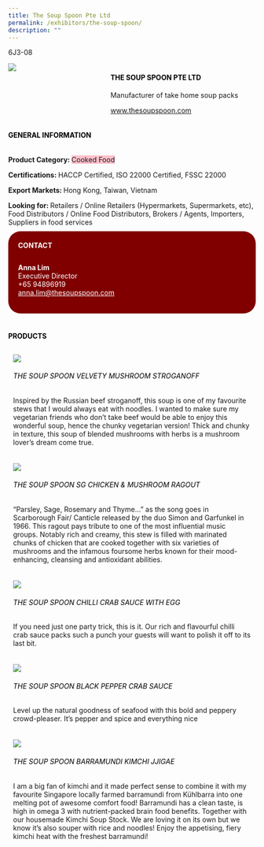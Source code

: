 ```yaml
---
title: The Soup Spoon Pte Ltd
permalink: /exhibitors/the-soup-spoon/
description: ""
---
```

<head>
	<div class="flex-paragraph">
		<!--hi there! this is a comment and will provide you with instructional guides-->
		<!--insert booth number here!-->
		<p style="text-transform: uppercase">6J3-08</p></div>
			<div class="flex-container" style="display: flex; flex-wrap: wrap;">
				<!--insert DOWNLOAD link of company logo between the " marks!-->
			<div class="card sgds" style="flex: 1 1 40%; display: block;"><img src="https://drive.google.com/uc?id=1v1zIJy6qWIhJ7itG5nRpSZzN5jNLRipO&export=download"></div>
	<div class="card-sgds" style="flex: 1 1 58%; display: block; margin-left: 3px">
		<h4 style="text-transform: uppercase; color: black;"><!--insert the exhibitor's name between the <b> tags here--><b>The Soup Spoon Pte Ltd</b></h4><!--insert the exhibitor's description between the <p> tags here-->
		<p>Manufacturer of take home soup packs</p>
		<!--insert the exhibitor's website link, making sure there is "https:// www." present please. make sure the entire https link goes in between the " marks-->
		<p><a href="https://www.thesoupspoon.com" target="_blank"><!--insert the www website link here (no need for https)-->www.thesoupspoon.com</a></p>
	</div>
</div>
</head>

<body>
	<h4 style="text-transform: uppercase; color: black;"><b>General Information</b></h4>
		<div class="flex-container" style="display: flex; flex-wrap: wrap;">
			<div class="card sgds" style="flex: 1 1 65%; display: block; align-self: stretch">
			<div class="flex-paragraph">
			<p><b>Product Category: </b><span style=" background-color: pink; border-radius: 10 px;"><!--insert the exhibitor's pdt cat between the <p> tags here-->Cooked Food</span></p> 
				<p><b>Certifications: </b><!--insert all the exhibitor's certifications between the </b> and </p> here-->HACCP Certified, ISO 22000 Certified, FSSC 22000</p>
			<p><b>Export Markets: </b><!--insert all the exhibitor's export markets between the </b> and </p> here-->Hong Kong, Taiwan, Vietnam</p>
			<p style="margin-bottom: 10px;"><b>Looking for: </b><!--insert all the exhibitor's potential business partners between the </b> and </p> here-->Retailers / Online Retailers (Hypermarkets, Supermarkets, etc), Food Distributors / Online Food Distributors, Brokers / Agents, Importers, Suppliers in food services</p>
			</div>
		</div>
		<div class="card sgds" style="flex: 1 1 35%; padding: 10px; display: block; background-color: maroon; border-radius: 25px; align-self: center;">
		<h4 style="color: white; margin-top: 10px; margin-left: 10px;">CONTACT</h4>
		<div class="flex-paragraph">
			<!--replace with exhibitor's: -->
			<p style="padding: 10px; color: white;"><b><!-- POC name-->Anna Lim</b><br><!-- designation-->Executive Director<br><!--contact number-->+65 94896919<br><!-- for linking purposes, insert their email after "mailto:"...--><a href="mailto:anna.lim@thesoupspoon.com" style="color: white;"><!--...and also include the display email before </a> here-->anna.lim@thesoupspoon.com</a></p>
		</div>
			</div>
		</div>
	<br>
		<h4 style="text-transform: uppercase; color: black;"><b>products</b></h4>
<div style="display: flex; flex-wrap: wrap;">
  <div class="card sgds" style="flex: 1 1 47%; margin: 10px; display: block;"><!--insert the exhibitor's DOWNLOAD image for product between the " marks here-->
	<div class="flex-image" style="display: block;"><img src="https://drive.google.com/uc?id=1iVNpFyzp7jzeGE0AfHV3xltLYvSvaUQd&export=download"></div>
	<div class="flex-paragraph">
		<h6 style="text-transform: uppercase; color: black;"><!--insert product name before </h6> and product description after <p>-->The Soup Spoon Velvety Mushroom Stroganoff</h6>
		<p>Inspired by the Russian beef stroganoff, this soup is one of my favourite stews that I would always eat with noodles. I wanted to make sure my vegetarian friends who don’t take beef would be able to enjoy this wonderful soup, hence the chunky vegetarian version! Thick and chunky in texture, this soup of blended mushrooms with herbs is a mushroom lover’s dream come true.</p></div>
	</div>
		<div class="card sgds" style="flex: 1 1 47%; margin: 10px; display: block;">
		<div class="flex-image" style="display: block;"><img src="https://drive.google.com/uc?id=1MvQrWxZt8suIy1V5efLmpvM6oY-bJwYd&export=download"></div>
	<div class="flex-paragraph">
		<h6 style="text-transform: uppercase; color: black;">The Soup Spoon SG Chicken & Mushroom Ragout</h6>
		<p>“Parsley, Sage, Rosemary and Thyme…” as the song goes in Scarborough Fair/ Canticle released by the duo Simon and Garfunkel in 1966. This ragout pays tribute to one of the most influential music groups. Notably rich and creamy, this stew is filled with marinated chunks of chicken that are cooked together with six varieties of mushrooms and the infamous foursome herbs known for their mood-enhancing, cleansing and antioxidant abilities.</p></div>
	</div>
		<div class="card sgds" style="flex: 1 1 47%; margin: 10px; display: block;">
		<div class="flex-image" style="display: block;"><img src="https://drive.google.com/uc?id=1mk1tRxCxFrQ3wDad_Bt40orSI1b6bYR8&export=download"></div>
	<div class="flex-paragraph">
		<h6 style="text-transform: uppercase; color: black;">The Soup Spoon Chilli Crab Sauce with Egg</h6>
		<p>If you need just one party trick, this is it. Our rich and flavourful chilli crab sauce packs such a punch your guests will want to polish it off to its last bit.</p></div>
		</div>
		<div class="card sgds" style="flex: 1 1 47%; margin: 10px; display: block;">
		<div class="flex-image" style="display: block;"><img src="https://drive.google.com/uc?id=1NRm3ka9LbU0eYysd06K5mFq3GK0_eLJk&export=download"></div>
	<div class="flex-paragraph">
		<h6 style="text-transform: uppercase; color: black;">The Soup Spoon Black Pepper Crab Sauce</h6>
		<p>Level up the natural goodness of seafood with this bold and peppery crowd-pleaser. It’s pepper and spice and everything nice</p></div>
	</div>
		<div class="card sgds" style="flex: 1 1 47%; margin: 10px; display: block;">
		<div class="flex-image" style="display: block;"><img src="https://drive.google.com/uc?id=1_axxy6redu_g173MgcWNFgyW1Qd5664l&export=download"></div>
	<div class="flex-paragraph">
		<h6 style="text-transform: uppercase; color: black;">The Soup Spoon Barramundi Kimchi Jjigae</h6>
		<p>I am a big fan of kimchi and it made perfect sense to combine it with my favourite Singapore locally farmed barramundi from Kühlbarra into one melting pot of awesome comfort food! Barramundi has a clean taste, is high in omega 3 with nutrient-packed brain food benefits. Together with our housemade Kimchi Soup Stock. We are loving it on its own but we know it’s also souper with rice and noodles! Enjoy the appetising, fiery kimchi heat with the freshest barramundi!</p></div>
	</div>
	<!--don't delete these 2 tags. double check how the layout looks on the right too and lemme know if there are any problems! thank u so much for ur hardwork!-->
	</div>
</body>